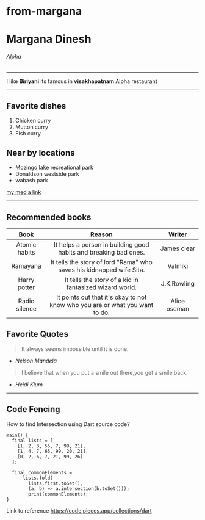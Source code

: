 # from-margana
# Margana Dinesh
###### Alpha 
_________
I like **Biriyani** its famous in **visakhapatnam** Alpha restaurant

---

## Favorite dishes
1. Chicken curry
2. Mutton curry
3. Fish curry

## Near by locations
* Mozingo lake recreational park
* Donaldson westside park
* wabash park

[my media link](https://github.com/DineshMargana/from-margana/blob/9a2d23d8ee8d8a42a2025264d28643754c9e62af/MyMedia.md)


-----

## Recommended books

|Book|Reason|Writer|
|:---:|:---:|:---:|
|Atomic habits|It helps a person in building good habits and breaking bad ones.|James clear|
|Ramayana|It tells the story of lord "Rama" who saves his kidnapped wife Sita.|Valmiki|
|Harry potter|It tells the story of a kid in fantasized wizard world.|J.K.Rowling|
|Radio silence|It points out that it's okay to not know who you are or what you want to do.|Alice oseman|


## Favorite Quotes

>It always seems impossible until it is done.
* *Nelson Mandela*
>I believe that when you put a smile out there,you get a smile back.
* *Heidi Klum*

---

## Code Fencing

How to find Intersection using Dart source code?
```
main() {
  final lists = [
    [1, 2, 3, 55, 7, 99, 21],
    [1, 4, 7, 65, 99, 20, 21],
    [0, 2, 6, 7, 21, 99, 26]
  ];

  final commonElements =
      lists.fold(
        lists.first.toSet(), 
        (a, b) => a.intersection(b.toSet()));
        print(commonElements);
}

```


  

Link to reference <https://code.pieces.app/collections/dart>
